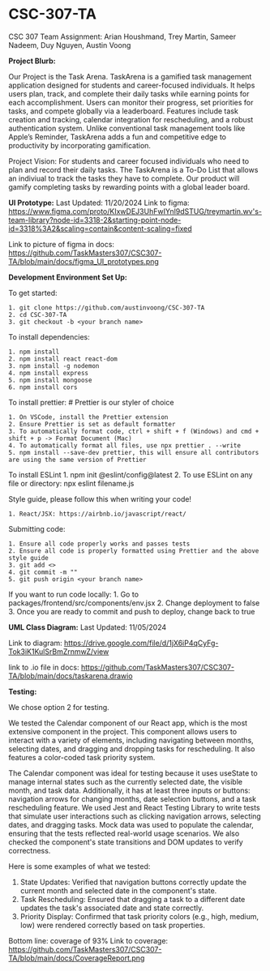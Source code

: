# CSC-307-TA

CSC 307 Team Assignment: Arian Houshmand, Trey Martin, Sameer Nadeem, Duy Nguyen, Austin Voong


**Project Blurb:**

Our Project is the Task Arena. TaskArena is a gamified task management application designed for students and career-focused individuals. It helps users plan, track, and complete their daily tasks while earning points for each accomplishment. Users can monitor their progress, set priorities for tasks, and compete globally via a leaderboard. Features include task creation and tracking, calendar integration for rescheduling, and a robust authentication system. Unlike conventional task management tools like Apple’s Reminder, TaskArena adds a fun and competitive edge to productivity by incorporating gamification.

Project Vision: For students and career focused individuals who need to plan and record their daily tasks. The TaskArena is a To-Do List that allows an indiviual to track the tasks they have to complete. Our product will gamify completing tasks by rewarding points with a global leader board. 


**UI Prototype:**
Last Updated: 11/20/2024
Link to figma: https://www.figma.com/proto/KIxwDEJ3UhFwIYnl9dSTUG/treymartin.wv's-team-library?node-id=3318-2&starting-point-node-id=3318%3A2&scaling=contain&content-scaling=fixed

Link to picture of figma in docs: https://github.com/TaskMasters307/CSC307-TA/blob/main/docs/figma_UI_prototypes.png 

**Development Environment Set Up:**

To get started:

    1. git clone https://github.com/austinvoong/CSC-307-TA
    2. cd CSC-307-TA
    3. git checkout -b <your branch name>

To install dependencies:

    1. npm install
    2. npm install react react-dom
    3. npm install -g nodemon
    4. npm install express
    5. npm install mongoose
    6. npm install cors

To install prettier: # Prettier is our styler of choice

    1. On VSCode, install the Prettier extension
    2. Ensure Prettier is set as default formatter
    3. To automatically format code, ctrl + shift + f (Windows) and cmd + shift + p -> Format Document (Mac)
    4. To automatically format all files, use npx prettier . --write
    5. npm install --save-dev prettier, this will ensure all contributors are using the same version of Prettier

To install ESLint 1. npm init @eslint/config@latest 2. To use ESLint on any file or directory: npx eslint filename.js

Style guide, please follow this when writing your code!

    1. React/JSX: https://airbnb.io/javascript/react/

Submitting code:

    1. Ensure all code properly works and passes tests
    2. Ensure all code is properly formatted using Prettier and the above style guide
    3. git add <>
    4. git commit -m ""
    5. git push origin <your branch name>

If you want to run code locally:
    1. Go to packages/frontend/src/components/env.jsx 
    2. Change deployment to false
    3. Once you are ready to commit and push to deploy, change back to true

**UML Class Diagram:**
Last Updated: 11/05/2024

Link to diagram: https://drive.google.com/file/d/1jX6iP4qCyFg-Tok3iK1KulSrBmZrnmwZ/view

link to .io file in docs: https://github.com/TaskMasters307/CSC307-TA/blob/main/docs/taskarena.drawio

**Testing:**

We chose option 2 for testing. 

We tested the Calendar component of our React app, which is the most extensive component in the project. This component allows users to interact with a variety of elements, including navigating between months, selecting dates, and dragging and dropping tasks for rescheduling. It also features a color-coded task priority system.

The Calendar component was ideal for testing because it uses useState to manage internal states such as the currently selected date, the visible month, and task data. Additionally, it has at least three inputs or buttons: navigation arrows for changing months, date selection buttons, and a task rescheduling feature. We used Jest and React Testing Library to write tests that simulate user interactions such as clicking navigation arrows, selecting dates, and dragging tasks. Mock data was used to populate the calendar, ensuring that the tests reflected real-world usage scenarios. We also checked the component's state transitions and DOM updates to verify correctness.

Here is some examples of what we tested:
1. State Updates: Verified that navigation buttons correctly update the current month and selected date in the component's state.
2. Task Rescheduling: Ensured that dragging a task to a different date updates the task's associated date and state correctly.
3. Priority Display: Confirmed that task priority colors (e.g., high, medium, low) were rendered correctly based on task properties.

Bottom line: coverage of 93% 
Link to coverage:  https://github.com/TaskMasters307/CSC307-TA/blob/main/docs/CoverageReport.png

